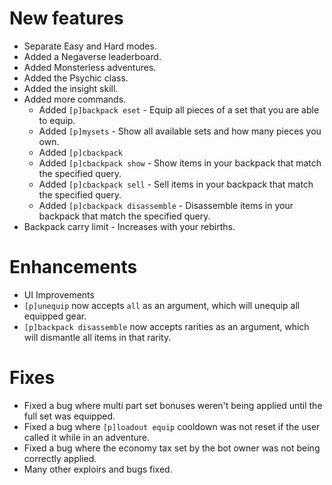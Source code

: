 # New features
 - Separate Easy and Hard modes.
 - Added a Negaverse leaderboard.
 - Added Monsterless adventures.
 - Added the Psychic class.
 - Added the insight skill.
 - Added more commands.
     - Added ``[p]backpack eset`` - Equip all pieces of a set that you are able to equip.
     - Added ``[p]mysets`` - Show all available sets and how many pieces you own.
     - Added ``[p]cbackpack``
     - Added ``[p]cbackpack show`` - Show items in your backpack that match the specified query.
     - Added ``[p]cbackpack sell`` - Sell items in your backpack that match the specified query.
     - Added ``[p]cbackpack disassemble`` - Disassemble items in your backpack that match the specified query.
 - Backpack carry limit - Increases with your rebirths.
 
# Enhancements
 - UI Improvements
 - ``[p]unequip`` now accepts `all` as an argument, which will unequip all equipped gear.
 - ``[p]backpack disassemble`` now accepts rarities as an argument, which will dismantle all items in that rarity.
# Fixes
 - Fixed a bug where multi part set bonuses weren't being applied until the full set was equipped.
 - Fixed a bug where ``[p]loadout equip`` cooldown was not reset if the user called it while in an adventure.
 - Fixed a bug where the economy tax set by the bot owner was not being correctly applied.
 - Many other exploirs and bugs fixed.